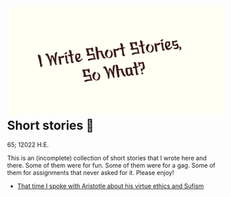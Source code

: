 ![preview](./preview.png)
Short stories 🍲
===============

65; 12022 H.E.

This is an (incomplete) collection of short stories that I wrote here
and there. Some of them were for fun. Some of them were for a gag. Some
of them for assignments that never asked for it. Please enjoy!

-   [That time I spoke with Aristotle about his virtue ethics and
    Sufism](./aristotle)
